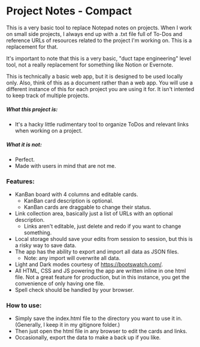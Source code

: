 # Project Notes - Compact

This is a very basic tool to replace Notepad notes on projects. When I work on small side projects, I always end up with a .txt file full of To-Dos and reference URLs of resources related to the project I'm working on. This is a replacement for that.

It's important to note that this is a very basic, "duct tape engineering" level tool, not a really replacement for something like Notion or Evernote.

This is technically a basic web app, but it is designed to be used locally only. Also, think of this as a document rather than a web app. You will use a different instance of this for each project you are using it for. It isn't intented to keep track of multiple projects.

##### What this project is:
* It's a hacky little rudimentary tool to organize ToDos and relevant links when working on a project.

##### What it is not:
* Perfect. 
* Made with users in mind that are not me.

### Features:

- KanBan board with 4 columns and editable cards.
  - KanBan card description is optional.
  - KanBan cards are draggable to change their status.
- Link collection area, basically just a list of URLs with an optional description.
  - Links aren't editable, just delete and redo if you want to change something.
- Local storage should save your edits from session to session, but this is a risky way to save data.
- The app has the ability to export and import all data as JSON files.
  - Note: any import will overwrite all data.
- Light and Dark modes courtesy of https://bootswatch.com/.
- All HTML, CSS and JS powering the app are written inline in one html file. Not a great feature for production, but in this instance, you get the convenience of only having one file.
- Spell check should be handled by your browser.

### How to use: 

- Simply save the index.html file to the directory you want to use it in. (Generally, I keep it in my gitignore folder.) 
- Then just open the html file in any browser to edit the cards and links.
- Occasionally, export the data to make a back up if you like. 



